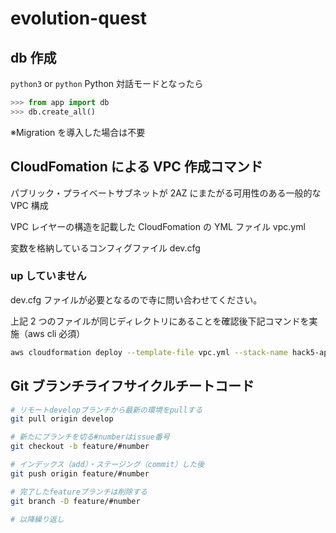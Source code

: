 # evolution-quest

## db 作成

`python3` or `python`
Python 対話モードとなったら

```python
>>> from app import db
>>> db.create_all()
```

※Migration を導入した場合は不要

## CloudFomation による VPC 作成コマンド

パブリック・プライベートサブネットが 2AZ にまたがる可用性のある一般的な VPC 構成

VPC レイヤーの構造を記載した CloudFomation の YML ファイル
vpc.yml

変数を格納しているコンフィグファイル
dev.cfg

### up していません

dev.cfg ファイルが必要となるので寺に問い合わせてください。

上記 2 つのファイルが同じディレクトリにあることを確認後下記コマンドを実施（aws cli 必須）

```bash
aws cloudformation deploy --template-file vpc.yml --stack-name hack5-app --parameter-overrides $(cat dev.cfg) --capabilities CAPABILITY_NAMED_IAM --no-execute-changeset
```

## Git ブランチライフサイクルチートコード

```bash
# リモートdevelopブランチから最新の環境をpullする
git pull origin develop

# 新たにブランチを切る#numberはissue番号
git checkout -b feature/#number

# インデックス（add）・ステージング（commit）した後
git push origin feature/#number

# 完了したfeatureブランチは削除する
git branch -D feature/#number

# 以降繰り返し
```
